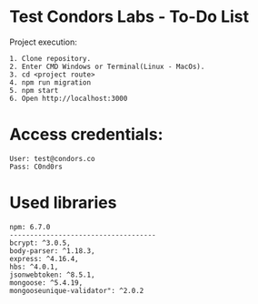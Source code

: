 # Test Condors Labs - To-Do List

Project execution:

	1. Clone repository.
	2. Enter CMD Windows or Terminal(Linux - MacOs).
	3. cd <project route>
	4. npm run migration
	5. npm start
	6. Open http://localhost:3000

# Access credentials:

```
User: test@condors.co
Pass: C0nd0rs

```

# Used libraries

```
npm: 6.7.0
------------------------------------
bcrypt: ^3.0.5,
body-parser: ^1.18.3,
express: ^4.16.4,
hbs: ^4.0.1,
jsonwebtoken: ^8.5.1,
mongoose: ^5.4.19,
mongooseunique-validator": ^2.0.2
```